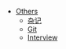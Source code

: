 * [Others](/programming/others/)
	* [杂记](/programming/others/杂记.md "杂记")
	* [Git](/programming/others/git.md "Git")
	* [Interview](/programming/others/interview.md "Interview")
